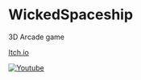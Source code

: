 # WickedSpaceship
 3D Arcade game

[Itch.io](https://madmonki.itch.io/wickedspaceship)

[![Youtube](https://img.youtube.com/vi/7uFTnsQneYI/0.jpg)](https://www.youtube.com/watch?v=7uFTnsQneYI)
